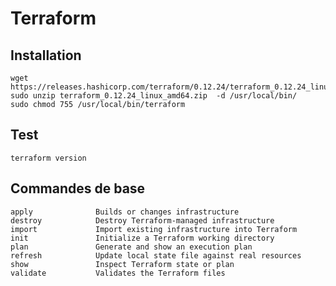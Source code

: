 # Terraform

## Installation

    wget https://releases.hashicorp.com/terraform/0.12.24/terraform_0.12.24_linux_amd64.zip
    sudo unzip terraform_0.12.24_linux_amd64.zip  -d /usr/local/bin/
    sudo chmod 755 /usr/local/bin/terraform

## Test

    terraform version

## Commandes de base

    apply              Builds or changes infrastructure
    destroy            Destroy Terraform-managed infrastructure
    import             Import existing infrastructure into Terraform
    init               Initialize a Terraform working directory
    plan               Generate and show an execution plan
    refresh            Update local state file against real resources
    show               Inspect Terraform state or plan
    validate           Validates the Terraform files

